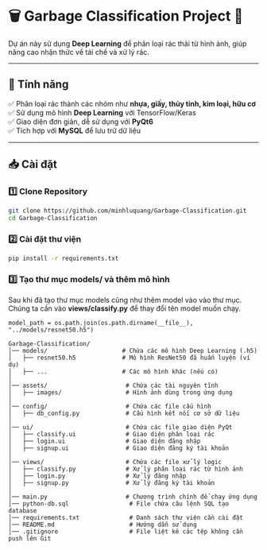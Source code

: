 # 🗑️ Garbage Classification Project 🚀

Dự án này sử dụng **Deep Learning** để phân loại rác thải từ hình ảnh, giúp nâng cao nhận thức về tái chế và xử lý rác.

---

## **📢 Tính năng**

✅ Phân loại rác thành các nhóm như **nhựa, giấy, thủy tinh, kim loại, hữu cơ**  
✅ Sử dụng mô hình **Deep Learning** với TensorFlow/Keras  
✅ Giao diện đơn giản, dễ sử dụng với **PyQt6**  
✅ Tích hợp với **MySQL** để lưu trữ dữ liệu

---

## **📥 Cài đặt**

### **1️⃣ Clone Repository**

```bash
git clone https://github.com/minhluquang/Garbage-Classification.git
cd Garbage-Classification

```
### **2️⃣ Cài đặt thư viện**

```bash
pip install -r requirements.txt
```

### **3️⃣ Tạo thư mục models/ và thêm mô hình**
Sau khi đã tạo thư mục models cũng như thêm model vào vào thư mục.
Chúng ta cần vào **views/classify.py** để thay đổi tên model muốn chạy.
```
model_path = os.path.join(os.path.dirname(__file__), "../models/resnet50.h5")
```

```
Garbage-Classification/
│── models/                     # Chứa các mô hình Deep Learning (.h5)
│   ├── resnet50.h5             # Mô hình ResNet50 đã huấn luyện (ví dụ)
│   ├── ...                     # Các mô hình khác (nếu có)
│
│── assets/                      # Chứa các tài nguyên tĩnh
│   ├── images/                  # Hình ảnh dùng trong ứng dụng
│
│── config/                      # Chứa các file cấu hình
│   ├── db_config.py             # Cấu hình kết nối cơ sở dữ liệu
│
│── ui/                          # Chứa các file giao diện PyQt
│   ├── classify.ui              # Giao diện phân loại rác
│   ├── login.ui                 # Giao diện đăng nhập
│   ├── signup.ui                # Giao diện đăng ký tài khoản
│
│── views/                       # Chứa các file xử lý logic
│   ├── classify.py              # Xử lý phân loại rác từ hình ảnh
│   ├── login.py                 # Xử lý đăng nhập
│   ├── signup.py                # Xử lý đăng ký tài khoản
│
│── main.py                      # Chương trình chính để chạy ứng dụng
│── python-db.sql                 # File chứa câu lệnh SQL tạo database
│── requirements.txt              # Danh sách thư viện cần cài đặt
│── README.md                     # Hướng dẫn sử dụng
│── .gitignore                    # File liệt kê các tệp không cần push lên Git
```

